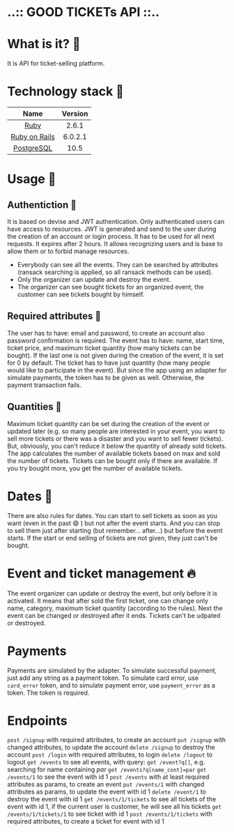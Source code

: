 # ..:: GOOD TICKETs API ::..

# What is it? :ticket:

It is API for ticket-selling platform.

# Technology stack :gem:

Name |  Version |
| :--: | :---: |
| [Ruby](https://www.ruby-lang.org) | 2.6.1 |
| [Ruby on Rails](http://www.rubyonrails.org/) | 6.0.2.1 |
| [PostgreSQL](https://www.postgresql.org/) | 10.5 |

# Usage :ticket:

## Authentiction :tada:

It is based on devise and JWT authentication. Only authenticated users can have access to resources.
JWT is generated and send to the user during the creation of an account or login process. It has to be used for all next requests. It expires after 2 hours.
It allows recognizing users and is base to allow them or to forbid manage resources.
* Everybody can see all the events. They can be searched by attributes (ransack searching is applied, so all ransack methods can be used).
* Only the organizer can update and destroy the event.
* The organizer can see bought tickets for an organized event, the customer can see tickets bought by himself.

## Required attributes :red_circle:

The user has to have: email and password, to create an account also password confirmation is required.
The event has to have: name, start time, ticket price, and maximum ticket quantity (how many tickets can be bought). If the last one is not given during the creation of the event, it is set for 0 by default.
The ticket has to have just quantity (how many people would like to participate in the event).  But since the app using an adapter for simulate payments, the token has to be given as well. Otherwise, the payment transaction fails.

## Quantities :1234:

Maximum ticket quantity can be set during the creation of the event or updated later (e.g. so many people are interested in your event, you want to sell more tickets or there was a disaster and you want to sell fewer tickets). But, obviously, you can't reduce it below the quantity of already sold tickets.
The app calculates the number of available tickets based on max and sold the number of tickets. Tickets can be bought only if there are available. If you try bought more, you get the number of available tickets.

# Dates :calendar:

There are also rules for dates. You can start to sell tickets as soon as you want (even in the past :smile: ) but not after the event starts. And you can stop to sell them just after starting (but remember... after...) but before the event starts. If the start or end selling of tickets are not given, they just can't be bought.  

# Event and ticket management :fire:

The event organizer can update or destroy the event, but only before it is activated. It means that after sold the first ticket, one can change only name, category, maximum ticket quantity (according to the rules). Next the event can be changed or destroyed after it ends.
Tickets can't be udpated or destroyed.

# Payments

Payments are simulated by the adapter. To simulate successful payment, just add any string as a payment token. To simulate card error, use `card_error` token, and to simulate payment error, use `payment_error` as a token. The token is required.

# Endpoints

`post /signup` with required attributes, to create an account
`put /signup` with changed attributes, to update the account
`delete /signup` to destroy the account
`post /login` with required attributes, to login
`delete /logout` to logout
`get /events` to see all events, with query: `get /event?q[]`, e.g. searching for name containing _par_ `get /events?q[name_cont]=par`
`get /events/1` to see the event with id 1
`post /events` with at least required attributes as params, to create an event
`put /events/1` with changed attributes as params, to update the event with id 1
`delete /event/1` to destroy the event with id 1
`get /events/1/tickets` to see all tickets of the event with id 1, if the current user is customer, he will see all his tickets
`get /events/1/tickets/1` to see ticket with id 1
`post /events/1/tickets` with required attributes, to create a ticket for event with id 1
